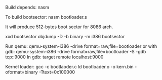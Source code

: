 Build depends:
nasm

To build bootsector:
	nasm bootloader.s

It will produce 512-bytes boot sector for 8086 arch.

xxd bootsector
objdump -D -b binary -m i386 bootsector

Run qemu:
qemu-system-i386 -drive format=raw,file=bootloader
or with gdb:
qemu-system-i386 -drive format=raw,file=bootloader -S -gdb tcp::9000
In gdb: target remote localhost:9000

Kernel loader:
gcc -c bootlaoder.c
ld bootloader.o -o kern.bin -oformat=binary -Ttext=0x100000
